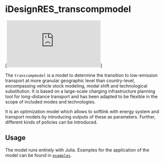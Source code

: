 # iDesignRES_transcompmodel

[![Documenter: dev](https://antoniamgolab.github.io/iDesignRES_transcompmodel/docs/index.html)]

The `transcompmodel` is a model to determine the transition to low-emission transport at more granular geographic level than country-level, encompassing vehicle stock modeling, modal shift and technological substitution. It is based on a large-scale charging infrastructure planning tool for long-distance transport and has been adapted to be flexible in the scope of included modes and technologies. 

It is an optimization model which allows to softlink with energy system and transport models by introducing outputs of these as parameters. Further, different kinds of policies can be introduced. 

## Usage

The model runs entirely with Julia. Examples for the application of the model can be found in [`examples`](examples).

